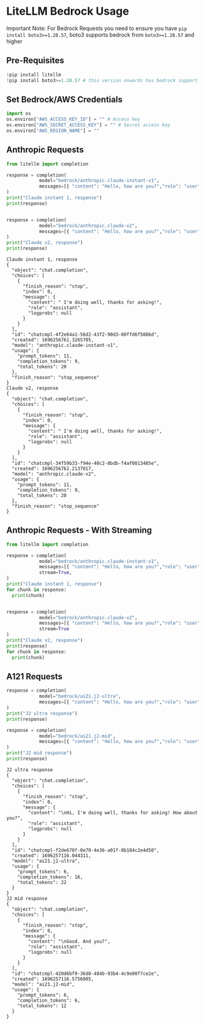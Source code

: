 # LiteLLM Bedrock Usage
Important Note: For Bedrock Requests you need to ensure you have `pip install boto3>=1.28.57`, boto3 supports bedrock from `boto3>=1.28.57` and higher 

## Pre-Requisites


```python
!pip install litellm
!pip install boto3>=1.28.57 # this version onwards has bedrock support
```

## Set Bedrock/AWS Credentials


```python
import os
os.environ["AWS_ACCESS_KEY_ID"] = "" # Access key
os.environ["AWS_SECRET_ACCESS_KEY"] = "" # Secret access key
os.environ["AWS_REGION_NAME"] = ""
```

## Anthropic Requests


```python
from litellm import completion

response = completion(
            model="bedrock/anthropic.claude-instant-v1",
            messages=[{ "content": "Hello, how are you?","role": "user"}]
)
print("Claude instant 1, response")
print(response)


response = completion(
            model="bedrock/anthropic.claude-v2",
            messages=[{ "content": "Hello, how are you?","role": "user"}]
)
print("Claude v2, response")
print(response)
```

    Claude instant 1, response
    {
      "object": "chat.completion",
      "choices": [
        {
          "finish_reason": "stop",
          "index": 0,
          "message": {
            "content": " I'm doing well, thanks for asking!",
            "role": "assistant",
            "logprobs": null
          }
        }
      ],
      "id": "chatcmpl-4f2e64a1-56d2-43f2-90d3-60ffd6f5086d",
      "created": 1696256761.3265705,
      "model": "anthropic.claude-instant-v1",
      "usage": {
        "prompt_tokens": 11,
        "completion_tokens": 9,
        "total_tokens": 20
      },
      "finish_reason": "stop_sequence"
    }
    Claude v2, response
    {
      "object": "chat.completion",
      "choices": [
        {
          "finish_reason": "stop",
          "index": 0,
          "message": {
            "content": " I'm doing well, thanks for asking!",
            "role": "assistant",
            "logprobs": null
          }
        }
      ],
      "id": "chatcmpl-34f59b33-f94e-40c2-8bdb-f4af0813405e",
      "created": 1696256762.2137017,
      "model": "anthropic.claude-v2",
      "usage": {
        "prompt_tokens": 11,
        "completion_tokens": 9,
        "total_tokens": 20
      },
      "finish_reason": "stop_sequence"
    }
    

## Anthropic Requests - With Streaming


```python
from litellm import completion

response = completion(
            model="bedrock/anthropic.claude-instant-v1",
            messages=[{ "content": "Hello, how are you?","role": "user"}],
            stream=True,
)
print("Claude instant 1, response")
for chunk in response:
  print(chunk)


response = completion(
            model="bedrock/anthropic.claude-v2",
            messages=[{ "content": "Hello, how are you?","role": "user"}],
            stream=True
)
print("Claude v2, response")
print(response)
for chunk in response:
  print(chunk)
```

## A121 Requests


```python
response = completion(
            model="bedrock/ai21.j2-ultra",
            messages=[{ "content": "Hello, how are you?","role": "user"}],
)
print("J2 ultra response")
print(response)

response = completion(
            model="bedrock/ai21.j2-mid",
            messages=[{ "content": "Hello, how are you?","role": "user"}],
)
print("J2 mid response")
print(response)
```

    J2 ultra response
    {
      "object": "chat.completion",
      "choices": [
        {
          "finish_reason": "stop",
          "index": 0,
          "message": {
            "content": "\nHi, I'm doing well, thanks for asking! How about you?",
            "role": "assistant",
            "logprobs": null
          }
        }
      ],
      "id": "chatcmpl-f2de678f-0e70-4e36-a01f-8b184c2e4d50",
      "created": 1696257116.044311,
      "model": "ai21.j2-ultra",
      "usage": {
        "prompt_tokens": 6,
        "completion_tokens": 16,
        "total_tokens": 22
      }
    }
    J2 mid response
    {
      "object": "chat.completion",
      "choices": [
        {
          "finish_reason": "stop",
          "index": 0,
          "message": {
            "content": "\nGood. And you?",
            "role": "assistant",
            "logprobs": null
          }
        }
      ],
      "id": "chatcmpl-420d6bf9-36d8-484b-93b4-4c9e00f7ce2e",
      "created": 1696257116.5756805,
      "model": "ai21.j2-mid",
      "usage": {
        "prompt_tokens": 6,
        "completion_tokens": 6,
        "total_tokens": 12
      }
    }
    


```python

```
